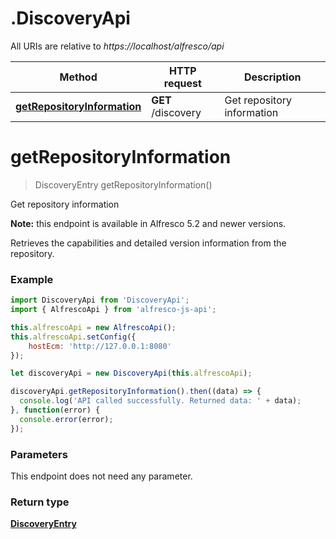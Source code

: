 # .DiscoveryApi

All URIs are relative to *https://localhost/alfresco/api*

Method | HTTP request | Description
------------- | ------------- | -------------
[**getRepositoryInformation**](DiscoveryApi.md#getRepositoryInformation) | **GET** /discovery | Get repository information


<a name="getRepositoryInformation"></a>
# **getRepositoryInformation**
> DiscoveryEntry getRepositoryInformation()

Get repository information

**Note:** this endpoint is available in Alfresco 5.2 and newer versions.

Retrieves the capabilities and detailed version information from the repository.


### Example
```javascript
import DiscoveryApi from 'DiscoveryApi';
import { AlfrescoApi } from 'alfresco-js-api';

this.alfrescoApi = new AlfrescoApi();
this.alfrescoApi.setConfig({
    hostEcm: 'http://127.0.0.1:8080'
});

let discoveryApi = new DiscoveryApi(this.alfrescoApi);

discoveryApi.getRepositoryInformation().then((data) => {
  console.log('API called successfully. Returned data: ' + data);
}, function(error) {
  console.error(error);
});

```

### Parameters
This endpoint does not need any parameter.

### Return type

[**DiscoveryEntry**](DiscoveryEntry.md)

